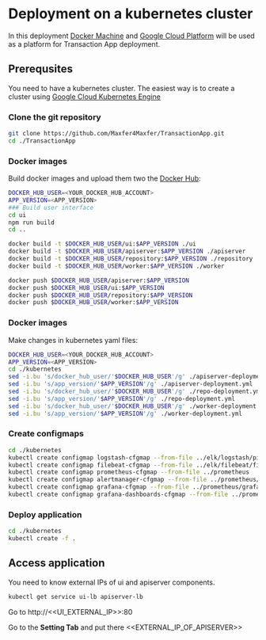 # Deployment on a kubernetes cluster

In this deployment [Docker Machine](https://docs.docker.com/machine) and [Google Cloud Platform](https://cloud.google.com) will be used as a platform for Transaction App deployment.

## Prerequsites
You need to have a kubernetes cluster. The easiest way is to create a cluster using [Google Cloud Kubernetes Engine](https://cloud.google.com/kubernetes-engine/)


### Clone the git repository 
```bash
git clone https://github.com/Maxfer4Maxfer/TransactionApp.git
cd ./TransactionApp
```

### Docker images
Build docker images and upload them two the [Docker Hub](https://hub.docker.com):
```bash
DOCKER_HUB_USER=<YOUR_DOCKER_HUB_ACCOUNT>
APP_VERSION=<APP_VERSION>
### Build user interface
cd ui
npm run build
cd ..

docker build -t $DOCKER_HUB_USER/ui:$APP_VERSION ./ui
docker build -t $DOCKER_HUB_USER/apiserver:$APP_VERSION ./apiserver
docker build -t $DOCKER_HUB_USER/repository:$APP_VERSION ./repository
docker build -t $DOCKER_HUB_USER/worker:$APP_VERSION ./worker

docker push $DOCKER_HUB_USER/apiserver:$APP_VERSION
docker push $DOCKER_HUB_USER/ui:$APP_VERSION
docker push $DOCKER_HUB_USER/repository:$APP_VERSION
docker push $DOCKER_HUB_USER/worker:$APP_VERSION
```

### Docker images
Make changes in kubernetes yaml files:
```bash
DOCKER_HUB_USER=<YOUR_DOCKER_HUB_ACCOUNT>
APP_VERSION=<APP_VERSION>
cd ./kubernetes
sed -i.bu 's/docker_hub_user/'$DOCKER_HUB_USER'/g' ./apiserver-deployment.yml
sed -i.bu 's/app_version/'$APP_VERSION'/g' ./apiserver-deployment.yml
sed -i.bu 's/docker_hub_user/'$DOCKER_HUB_USER'/g' ./repo-deployment.yml
sed -i.bu 's/app_version/'$APP_VERSION'/g' ./repo-deployment.yml
sed -i.bu 's/docker_hub_user/'$DOCKER_HUB_USER'/g' ./worker-deployment.yml
sed -i.bu 's/app_version/'$APP_VERSION'/g' ./worker-deployment.yml
```

### Create configmaps
```bash
cd ./kubernetes
kubectl create configmap logstash-cfgmap --from-file ../elk/logstash/pipeline
kubectl create configmap filebeat-cfgmap --from-file ../elk/filebeat/filebeat.yml
kubectl create configmap prometheus-cfgmap --from-file ../prometheus
kubectl create configmap alertmanager-cfgmap --from-file ../prometheus/alertmanager.yml
kubectl create configmap grafana-cfgmap --from-file ../prometheus/grafana
kubectl create configmap grafana-dashboards-cfgmap --from-file ../prometheus/grafana/dashboards
```

### Deploy application
```bash
cd ./kubernetes
kubectl create -f .
```

## Access application
You need to know external IPs of ui and apiserver components.
```bash
kubectl get service ui-lb apiserver-lb
```

Go to http://<<UI_EXTERNAL_IP>>:80

Go to the **Setting Tab** and put there <<EXTERNAL_IP_OF_APISERVER>>
